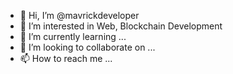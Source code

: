 - 👋 Hi, I’m @mavrickdeveloper
- 👀 I’m interested in Web, Blockchain Development
- 🌱 I’m currently learning ...
- 💞️ I’m looking to collaborate on ...
- 📫 How to reach me ...

<!---
mavrickdeveloper/mavrickdeveloper is a ✨ special ✨ repository because its `README.md` (this file) appears on your GitHub profile.
You can click the Preview link to take a look at your changes.
--->
